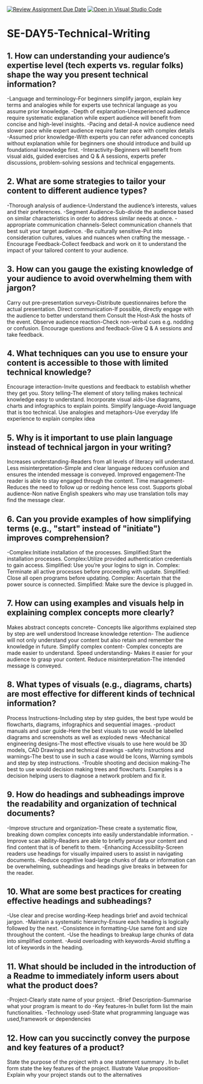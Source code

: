 [![Review Assignment Due Date](https://classroom.github.com/assets/deadline-readme-button-22041afd0340ce965d47ae6ef1cefeee28c7c493a6346c4f15d667ab976d596c.svg)](https://classroom.github.com/a/zsAR-pyY)
[![Open in Visual Studio Code](https://classroom.github.com/assets/open-in-vscode-2e0aaae1b6195c2367325f4f02e2d04e9abb55f0b24a779b69b11b9e10269abc.svg)](https://classroom.github.com/online_ide?assignment_repo_id=18490966&assignment_repo_type=AssignmentRepo)
# SE-DAY5-Technical-Writing
## 1. How can understanding your audience’s expertise level (tech experts vs. regular folks) shape the way you present technical information?
-Language and terminology-For beginners simplify jargon, explain key terms and analogies while for experts use technical language as you assume prior knowledge.
-Depth of explanation-Unexperienced audience require systematic explanation while expert audience will benefit from concise and high-level insights.
-Pacing and detail-A novice audience need slower pace while expert audience require faster pace with complex details
-Assumed prior knowledge-With experts you can refer advanced concepts without explanation while for beginners one should introduce and build up foundational knowledge first.
-Interactivity-Beginners will benefit from visual aids, guided exercises and Q & A sessions, experts prefer discussions, problem-solving sessions and technical engagements.
## 2. What are some strategies to tailor your content to different audience types?
-Thorough analysis of audience-Understand the audience’s interests, values and their preferences.
-Segment Audience-Sub-divide the audience based on similar characteristics in order to address similar needs at once.
-appropriate communication channels-Select communication channels that best suit your target audience.
-Be culturally sensitive-Put into consideration cultures, values and nuances when crafting the message.
-Encourage Feedback-Collect feedback and work on it to understand the impact of your tailored content to your audience.
## 3. How can you gauge the existing knowledge of your audience to avoid overwhelming them with jargon?
Carry out pre-presentation surveys-Distribute questionnaires before the actual presentation.
Direct communication-If possible, directly engage with the audience to better understand them
Consult the Host-Ask the hosts of the event.
Observe audience reaction-Check non-verbal cues e.g. nodding or confusion.
Encourage questions and feedback-Give Q & A sessions and take feedback.
## 4. What techniques can you use to ensure your content is accessible to those with limited technical knowledge?
Encourage interaction-Invite questions and feedback to establish whether they get you.
Story telling-The element of story telling makes technical knowledge easy to understand.
Incorporate visual aids-Use diagrams, charts and infographics to explain points.
Simplify language-Avoid language that is too technical.
Use analogies and metaphors-Use everyday life experience to explain complex idea
## 5. Why is it important to use plain language instead of technical jargon in your writing?
Increases understanding-Readers from all levels of literacy will understand.
Less misinterpretation-Simple and clear language reduces confusion and ensures the intended message is conveyed.
Improved engagement-The reader is able to stay engaged through the content.
Time management-Reduces the need to follow up or redoing hence less cost.
Supports global audience-Non native English speakers who may use translation tolls may find the message clear.
## 6. Can you provide examples of how simplifying terms (e.g., "start" instead of "initiate") improves comprehension?
-Complex:Initiate installation of the processes.
Simplified:Start the installation processes.
Complex:Utilize provided authentication credentials to gain access.
Simplified: Use you’re your logins to sign in.
Complex: Terminate all active processes before proceeding with update.
Simplified: Close all open programs before updating.
Complex: Ascertain that the power source is connected.
Simplified: Make sure the device is plugged in.
## 7. How can using examples and visuals help in explaining complex concepts more clearly?
Makes abstract concepts concrete- Concepts like algorithms explained step by step are well understood
Increase knowledge retention- The audience will not only understand your content but also retain and remember the knowledge in future.
Simplify complex content- Complex concepts are made easier to understand.
Speed understanding- Makes it easier for your audience to grasp your content.
Reduce misinterpretation-The intended message is conveyed.
## 8. What types of visuals (e.g., diagrams, charts) are most effective for different kinds of technical information?
Process Instructions-Including step by step guides, the best type would be flowcharts, diagrams, infographics and sequential images.
-product manuals and user guide-Here the best visuals to use would be labelled diagrams and screenshots as well as exploded news
-Mechanical engineering designs-The most effective visuals to use here would be 3D models, CAD Drawings and technical drawings
-safety instructions and warnings-The best to use in such a case would be Icons, Warning symbols and step by step instructions.
-Trouble shooting and decision making-The best to use would decision making trees and flowcharts. Examples is a decision helping users to diagnose a network problem and fix it.
## 9. How do headings and subheadings improve the readability and organization of technical documents?
-Improve structure and organization-These create a systematic flow, breaking down complex concepts into easily understandable information.
-Improve scan ability-Readers are able to briefly peruse your content and find content that is of benefit to them.
-Enhancing Accessibility-Screen readers use headings for visually impaired users to assist in navigating documents.
-Reduce cognitive load-large chunks of data or information can be overwhelming, subheadings and headings give breaks in between for the reader.

## 10. What are some best practices for creating effective headings and subheadings?
-Use clear and precise wording-Keep headings brief and avoid technical jargon.
-Maintain a systematic hierarchy-Ensure each heading is logically followed by the next.
-Consistence in formatting-Use same font and size throughout the content.
-Use the headings to breakup large chunks of data into simplified content.
-Avoid overloading with keywords-Avoid stuffing a lot of keywords in the heading.

## 11. What should be included in the introduction of a Readme to immediately inform users about what the product does?
-Project-Clearly state name of your project.
-Brief Description-Summarise what your program is meant to do
-Key features-In bullet form list the main functionalities.
-Technology used-State what programming language was used,framework or dependencies
## 12. How can you succinctly convey the purpose and key features of a product?
State the purpose of the project with a one statement summary .
In bullet form state the key features of the project.
Illustrate Value proposition-Explain why your project stands out to the alternatives
